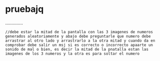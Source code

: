 # pruebajq
..............





    //debe estar la mitad de la pantalla con las 3 imagenes de numeros generados aleatoriamente y abajo debe preguntarle que numero debe arrastrar al otro lado y arrastrarlo a la otra mitad y cuando da en comprobar debe salir un msj si es correcto o incorrecto apaarte un sonido de mal o bien, es decir la mitad de la pnatalla estan las imagenes de los 3 numeros y la otra es para soltar el numero
